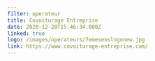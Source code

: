 ```yaml
---
filter: operateur
title: Covoiturage Entreprise
date: 2020-12-28T15:46:34.000Z
linked: true
logo: /images/operateurs/7emesenslogonew.jpg
link: https://www.covoiturage-entreprise.com/
---
```

